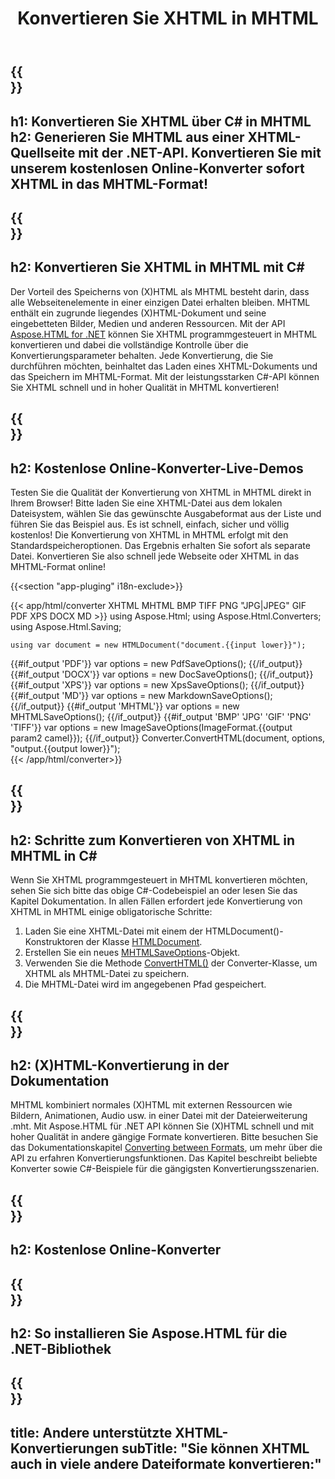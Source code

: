 ﻿---
translation: true
template: /templates/_template-conversion-child.md
title: Konvertieren Sie XHTML in MHTML
description: Konvertieren Sie XHTML in C# in MHTML. Verwenden Sie einfach die Konverter-API innerhalb von ASP.NET oder einer beliebigen .NET-Anwendung. Probieren Sie kostenlos online XHTML to MHTML Converter aus!
url: /net/conversion/xhtml-to-mhtml/
family: html
platformtag: net
feature: conversion
informat: XHTML
outformat: MHTML
otherformats: PDF XPS DOCX GIF JPEG PNG TIFF BMP HTML MD
howto: howtoXhtml
---

{{<section banner>}}
---
h1: Konvertieren Sie XHTML über C# in MHTML
h2: Generieren Sie MHTML aus einer XHTML-Quellseite mit der .NET-API. Konvertieren Sie mit unserem kostenlosen Online-Konverter sofort XHTML in das MHTML-Format!
---

{{<section overview>}}
---
h2: Konvertieren Sie XHTML in MHTML mit C#
---

Der Vorteil des Speicherns von (X)HTML als MHTML besteht darin, dass alle Webseitenelemente in einer einzigen Datei erhalten bleiben. MHTML enthält ein zugrunde liegendes (X)HTML-Dokument und seine eingebetteten Bilder, Medien und anderen Ressourcen. Mit der API [Aspose.HTML for .NET](https://products.aspose.com/html/net/) können Sie XHTML programmgesteuert in MHTML konvertieren und dabei die vollständige Kontrolle über die Konvertierungsparameter behalten. Jede Konvertierung, die Sie durchführen möchten, beinhaltet das Laden eines XHTML-Dokuments und das Speichern im MHTML-Format. Mit der leistungsstarken C#-API können Sie XHTML schnell und in hoher Qualität in MHTML konvertieren!

{{<section demos>}}
---
h2: Kostenlose Online-Konverter-Live-Demos
---

Testen Sie die Qualität der Konvertierung von XHTML in MHTML direkt in Ihrem Browser! Bitte laden Sie eine XHTML-Datei aus dem lokalen Dateisystem, wählen Sie das gewünschte Ausgabeformat aus der Liste und führen Sie das Beispiel aus. Es ist schnell, einfach, sicher und völlig kostenlos! Die Konvertierung von XHTML in MHTML erfolgt mit den Standardspeicheroptionen. Das Ergebnis erhalten Sie sofort als separate Datei. Konvertieren Sie also schnell jede Webseite oder XHTML in das MHTML-Format online!

{{<section "app-pluging" i18n-exclude>}}

{{< app/html/converter XHTML MHTML BMP TIFF PNG "JPG|JPEG" GIF PDF XPS DOCX MD >}}
using Aspose.Html;
using Aspose.Html.Converters;
using Aspose.Html.Saving;

    using var document = new HTMLDocument("document.{{input lower}}");
{{#if_output 'PDF'}}
    var options = new PdfSaveOptions();
{{/if_output}}
{{#if_output 'DOCX'}}
    var options = new DocSaveOptions();
{{/if_output}}
{{#if_output 'XPS'}}
    var options = new XpsSaveOptions();
{{/if_output}}
{{#if_output 'MD'}}
    var options = new MarkdownSaveOptions();
{{/if_output}}
{{#if_output 'MHTML'}}
    var options = new MHTMLSaveOptions();
{{/if_output}}
{{#if_output 'BMP' 'JPG' 'GIF' 'PNG' 'TIFF'}}
    var options = new ImageSaveOptions(ImageFormat.{{output param2 camel}});
{{/if_output}}
    Converter.ConvertHTML(document, options, "output.{{output lower}}");   
{{< /app/html/converter>}} 


{{<section steps>}}
---
h2: Schritte zum Konvertieren von XHTML in MHTML in C#
---

Wenn Sie XHTML programmgesteuert in MHTML konvertieren möchten, sehen Sie sich bitte das obige C#-Codebeispiel an oder lesen Sie das Kapitel Dokumentation. In allen Fällen erfordert jede Konvertierung von XHTML in MHTML einige obligatorische Schritte:
1. Laden Sie eine XHTML-Datei mit einem der HTMLDocument()-Konstruktoren der Klasse [HTMLDocument](https://reference.aspose.com/html/net/aspose.html/htmldocument).
1. Erstellen Sie ein neues [MHTMLSaveOptions](https://reference.aspose.com/html/net/aspose.html.saving/mhtmlsaveoptions)-Objekt.
1. Verwenden Sie die Methode [ConvertHTML()](https://reference.aspose.com/html/net/aspose.html.converters/converter/converthtml/) der Converter-Klasse, um XHTML als MHTML-Datei zu speichern.
1. Die MHTML-Datei wird im angegebenen Pfad gespeichert.




{{<section documentation>}}
---
h2: (X)HTML-Konvertierung in der Dokumentation
---

MHTML kombiniert normales (X)HTML mit externen Ressourcen wie Bildern, Animationen, Audio usw. in einer Datei mit der Dateierweiterung .mht. Mit Aspose.HTML für .NET API können Sie (X)HTML schnell und mit hoher Qualität in andere gängige Formate konvertieren. Bitte besuchen Sie das Dokumentationskapitel <a href="https://docs.aspose.com/html/net/converting-between-formats/" target="_blank">Converting between Formats</a>, um mehr über die API zu erfahren Konvertierungsfunktionen. Das Kapitel beschreibt beliebte Konverter sowie C#-Beispiele für die gängigsten Konvertierungsszenarien.

{{<section online-converters>}}
---
h2: Kostenlose Online-Konverter
---

{{<section get-started>}}
---
h2: So installieren Sie Aspose.HTML für die .NET-Bibliothek
---

{{<section other-conversions>}}
---
title: Andere unterstützte XHTML-Konvertierungen
subTitle: "Sie können XHTML auch in viele andere Dateiformate konvertieren:"
---